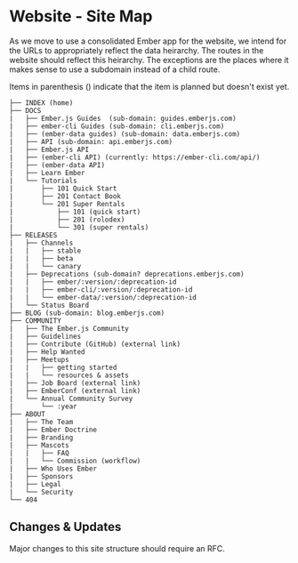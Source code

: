 # Website - Site Map

As we move to use a consolidated Ember app for the website, we intend for the URLs to appropriately reflect the data heirarchy. 
The routes in the website should reflect this heirarchy. The exceptions are the places where it makes sense to use a subdomain instead of a child route. 

Items in parenthesis () indicate that the item is planned but doesn't exist yet. 

```
├── INDEX (home)
├── DOCS
|   ├── Ember.js Guides  (sub-domain: guides.emberjs.com)
|   ├── ember-cli Guides (sub-domain: cli.emberjs.com)
|   ├── (ember-data guides) (sub-domain: data.emberjs.com)
|   ├── API (sub-domain: api.emberjs.com)
|   ├── Ember.js API
|   ├── (ember-cli API) (currently: https://ember-cli.com/api/)
|   ├── (ember-data API)
|   ├── Learn Ember
|   └── Tutorials
|       ├── 101 Quick Start
|       ├── 201 Contact Book
|       └── 201 Super Rentals
|           ├── 101 (quick start)
|           ├── 201 (rolodex)
|           └── 301 (super rentals)
├── RELEASES
|   ├── Channels
|   |   ├── stable
|   |   ├── beta
|   |   └── canary
|   ├── Deprecations (sub-domain? deprecations.emberjs.com)
|   |   ├── ember/:version/:deprecation-id
|   |   ├── ember-cli/:version/:deprecation-id
|   |   └── ember-data/:version/:deprecation-id
|   └── Status Board
├── BLOG (sub-domain: blog.emberjs.com)
├── COMMUNITY
|   ├── The Ember.js Community
|   ├── Guidelines
|   ├── Contribute (GitHub) (external link)
|   ├── Help Wanted
|   ├── Meetups
|   |   ├── getting started
|   |   └── resources & assets
|   ├── Job Board (external link)
|   ├── EmberConf (external link)
|   └── Annual Community Survey
|       └── :year
├── ABOUT
|   ├── The Team
|   ├── Ember Doctrine
|   ├── Branding
|   ├── Mascots
|   |   ├── FAQ
|   |   └── Commission (workflow)
|   ├── Who Uses Ember
|   ├── Sponsors
|   ├── Legal
|   └── Security
└── 404
```

## Changes & Updates

Major changes to this site structure should require an RFC.
